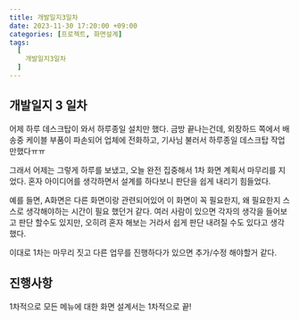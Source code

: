 ```yaml
---
title: 개발일지3일차
date: 2023-11-30 17:20:00 +09:00
categories: [프로젝트, 화면설계]
tags:
  [
    개발일지3일차
  ]
---
```


## 개발일지 3 일차
<p>어제 하루 데스크탑이 와서 하루종일 설치만 했다. 금방 끝나는건데, 외장하드 쪽에서 배송중 케이블 부품이 파손되어 업체에 전화하고, 기사님 불러서 하루종일 데스크탑 작업만했다ㅠㅠ  </p>

<p>그래서 어제는 그렇게 하루를 보냈고, 오늘 완전 집중해서 1차 화면 계획서 마무리를 지었다. 혼자 아이디어를 생각하면서 설계를 하다보니 판단을 쉽게 내리기 힘들었다. </p>

<p>예를 들면, A화면은 다른 화면이랑 관련되어있어 이 화면이 꼭 필요한지, 왜 필요한지 스스로 생각해야하는 시간이 필요 했던거 같다. 여러 사람이 있으면 각자의 생각을 들어보고 판단 할수도 있지만, 오히려 혼자 해보는 거라서 쉽게 판단 내려질 수도 있다고 생각했다.</p>

<p>이대로 1차는 마무리 짓고 다른 업무를 진행하다가 있으면 추가/수정 해야할거 같다. </p>

## 진행사항

<p>1차적으로 모든 메뉴에 대한 화면 설계서는 1차적으로 끝!</p>








